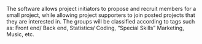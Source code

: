 The software allows project initiators to propose and recruit members for a small project, while
allowing project supporters to join posted projects that they are interested in. The groups will
be classified according to tags such as: Front end/ Back end, Statistics/ Coding, “Special Skills”
Marketing, Music, etc.
